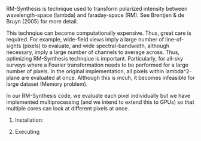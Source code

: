 RM-Synthesis is technique used to transform polarized intensity between wavelength-space (lambda) and faraday-space (RM). See Brentjen & de Bruyn (2005) for more detail. 

This technqiue can become computationally expensive. Thus, great care is required. For example, wide-field views imply a large number of line-of-sights (pixels) to evaluate, and wide spectral-bandwidth, although necessary, imply a large number of channels to average across. Thus, optimizing RM-Synthesis technqiue is important. Particularly, for all-sky surveys where a Fourier transformation needs to be performed for a large number of pixels.
In the original implementation, all pixels within lambda^2-plane are evaluated at once. Although this is mcuh, it becomes infeasible for large dataset (Memory problem).

In our RM-Synthesis code, we evaluate each pixel individually but we have implemented multiprocessing (and we intend to extend this to GPUs) so that multiple cores can look at different pixels at once.

1. Installation:







2. Executing

